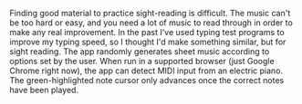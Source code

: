 Finding good material to practice sight-reading is difficult. The music can't be too hard or easy, and you need a lot of music to read through in order to make any real improvement. In the past I've used typing test programs to improve my typing speed, so I thought I'd make something similar, but for sight reading. The app randomly generates sheet music according to options set by the user. When run in a supported browser (just Google Chrome right now), the app can detect MIDI input from an electric piano. The green-highlighted note cursor only advances once the correct notes have been played.
